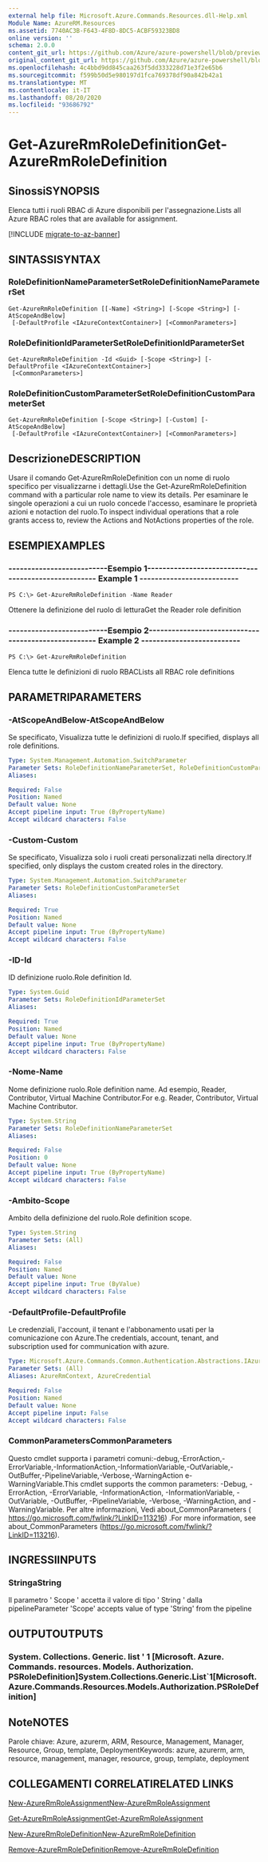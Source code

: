 ```yaml
---
external help file: Microsoft.Azure.Commands.Resources.dll-Help.xml
Module Name: AzureRM.Resources
ms.assetid: 7740AC3B-F643-4F8D-8DC5-ACBF59323BD8
online version: ''
schema: 2.0.0
content_git_url: https://github.com/Azure/azure-powershell/blob/preview/src/ResourceManager/Resources/Commands.Resources/help/Get-AzureRmRoleDefinition.md
original_content_git_url: https://github.com/Azure/azure-powershell/blob/preview/src/ResourceManager/Resources/Commands.Resources/help/Get-AzureRmRoleDefinition.md
ms.openlocfilehash: 4c4bbd9dd845caa263f5dd333228d71e3f2e65b6
ms.sourcegitcommit: f599b50d5e980197d1fca769378df90a842b42a1
ms.translationtype: MT
ms.contentlocale: it-IT
ms.lasthandoff: 08/20/2020
ms.locfileid: "93686792"
---
```

# <span data-ttu-id="671cf-101">Get-AzureRmRoleDefinition</span><span class="sxs-lookup"><span data-stu-id="671cf-101">Get-AzureRmRoleDefinition</span></span>

## <span data-ttu-id="671cf-102">Sinossi</span><span class="sxs-lookup"><span data-stu-id="671cf-102">SYNOPSIS</span></span>
<span data-ttu-id="671cf-103">Elenca tutti i ruoli RBAC di Azure disponibili per l'assegnazione.</span><span class="sxs-lookup"><span data-stu-id="671cf-103">Lists all Azure RBAC roles that are available for assignment.</span></span>

[!INCLUDE [migrate-to-az-banner](../../includes/migrate-to-az-banner.md)]

## <span data-ttu-id="671cf-104">SINTASSI</span><span class="sxs-lookup"><span data-stu-id="671cf-104">SYNTAX</span></span>

### <span data-ttu-id="671cf-105">RoleDefinitionNameParameterSet</span><span class="sxs-lookup"><span data-stu-id="671cf-105">RoleDefinitionNameParameterSet</span></span>
```
Get-AzureRmRoleDefinition [[-Name] <String>] [-Scope <String>] [-AtScopeAndBelow]
 [-DefaultProfile <IAzureContextContainer>] [<CommonParameters>]
```

### <span data-ttu-id="671cf-106">RoleDefinitionIdParameterSet</span><span class="sxs-lookup"><span data-stu-id="671cf-106">RoleDefinitionIdParameterSet</span></span>
```
Get-AzureRmRoleDefinition -Id <Guid> [-Scope <String>] [-DefaultProfile <IAzureContextContainer>]
 [<CommonParameters>]
```

### <span data-ttu-id="671cf-107">RoleDefinitionCustomParameterSet</span><span class="sxs-lookup"><span data-stu-id="671cf-107">RoleDefinitionCustomParameterSet</span></span>
```
Get-AzureRmRoleDefinition [-Scope <String>] [-Custom] [-AtScopeAndBelow]
 [-DefaultProfile <IAzureContextContainer>] [<CommonParameters>]
```

## <span data-ttu-id="671cf-108">Descrizione</span><span class="sxs-lookup"><span data-stu-id="671cf-108">DESCRIPTION</span></span>
<span data-ttu-id="671cf-109">Usare il comando Get-AzureRmRoleDefinition con un nome di ruolo specifico per visualizzarne i dettagli.</span><span class="sxs-lookup"><span data-stu-id="671cf-109">Use the Get-AzureRmRoleDefinition command with a particular role name to view its details.</span></span>
<span data-ttu-id="671cf-110">Per esaminare le singole operazioni a cui un ruolo concede l'accesso, esaminare le proprietà azioni e notaction del ruolo.</span><span class="sxs-lookup"><span data-stu-id="671cf-110">To inspect individual operations that a role grants access to, review the Actions and NotActions properties of the role.</span></span>

## <span data-ttu-id="671cf-111">ESEMPI</span><span class="sxs-lookup"><span data-stu-id="671cf-111">EXAMPLES</span></span>

### <span data-ttu-id="671cf-112">--------------------------Esempio 1--------------------------</span><span class="sxs-lookup"><span data-stu-id="671cf-112">--------------------------  Example 1  --------------------------</span></span>
```
PS C:\> Get-AzureRmRoleDefinition -Name Reader
```

<span data-ttu-id="671cf-113">Ottenere la definizione del ruolo di lettura</span><span class="sxs-lookup"><span data-stu-id="671cf-113">Get the Reader role definition</span></span>

### <span data-ttu-id="671cf-114">--------------------------Esempio 2--------------------------</span><span class="sxs-lookup"><span data-stu-id="671cf-114">--------------------------  Example 2  --------------------------</span></span>
```
PS C:\> Get-AzureRmRoleDefinition
```

<span data-ttu-id="671cf-115">Elenca tutte le definizioni di ruolo RBAC</span><span class="sxs-lookup"><span data-stu-id="671cf-115">Lists all RBAC role definitions</span></span>

## <span data-ttu-id="671cf-116">PARAMETRI</span><span class="sxs-lookup"><span data-stu-id="671cf-116">PARAMETERS</span></span>

### <span data-ttu-id="671cf-117">-AtScopeAndBelow</span><span class="sxs-lookup"><span data-stu-id="671cf-117">-AtScopeAndBelow</span></span>
<span data-ttu-id="671cf-118">Se specificato, Visualizza tutte le definizioni di ruolo.</span><span class="sxs-lookup"><span data-stu-id="671cf-118">If specified, displays all role definitions.</span></span>

```yaml
Type: System.Management.Automation.SwitchParameter
Parameter Sets: RoleDefinitionNameParameterSet, RoleDefinitionCustomParameterSet
Aliases: 

Required: False
Position: Named
Default value: None
Accept pipeline input: True (ByPropertyName)
Accept wildcard characters: False
```

### <span data-ttu-id="671cf-119">-Custom</span><span class="sxs-lookup"><span data-stu-id="671cf-119">-Custom</span></span>
<span data-ttu-id="671cf-120">Se specificato, Visualizza solo i ruoli creati personalizzati nella directory.</span><span class="sxs-lookup"><span data-stu-id="671cf-120">If specified, only displays the custom created roles in the directory.</span></span>

```yaml
Type: System.Management.Automation.SwitchParameter
Parameter Sets: RoleDefinitionCustomParameterSet
Aliases: 

Required: True
Position: Named
Default value: None
Accept pipeline input: True (ByPropertyName)
Accept wildcard characters: False
```

### <span data-ttu-id="671cf-121">-ID</span><span class="sxs-lookup"><span data-stu-id="671cf-121">-Id</span></span>
<span data-ttu-id="671cf-122">ID definizione ruolo.</span><span class="sxs-lookup"><span data-stu-id="671cf-122">Role definition Id.</span></span>

```yaml
Type: System.Guid
Parameter Sets: RoleDefinitionIdParameterSet
Aliases: 

Required: True
Position: Named
Default value: None
Accept pipeline input: True (ByPropertyName)
Accept wildcard characters: False
```

### <span data-ttu-id="671cf-123">-Nome</span><span class="sxs-lookup"><span data-stu-id="671cf-123">-Name</span></span>
<span data-ttu-id="671cf-124">Nome definizione ruolo.</span><span class="sxs-lookup"><span data-stu-id="671cf-124">Role definition name.</span></span>
<span data-ttu-id="671cf-125">Ad esempio, Reader, Contributor, Virtual Machine Contributor.</span><span class="sxs-lookup"><span data-stu-id="671cf-125">For e.g. Reader, Contributor, Virtual Machine Contributor.</span></span>

```yaml
Type: System.String
Parameter Sets: RoleDefinitionNameParameterSet
Aliases: 

Required: False
Position: 0
Default value: None
Accept pipeline input: True (ByPropertyName)
Accept wildcard characters: False
```

### <span data-ttu-id="671cf-126">-Ambito</span><span class="sxs-lookup"><span data-stu-id="671cf-126">-Scope</span></span>
<span data-ttu-id="671cf-127">Ambito della definizione del ruolo.</span><span class="sxs-lookup"><span data-stu-id="671cf-127">Role definition scope.</span></span>

```yaml
Type: System.String
Parameter Sets: (All)
Aliases: 

Required: False
Position: Named
Default value: None
Accept pipeline input: True (ByValue)
Accept wildcard characters: False
```

### <span data-ttu-id="671cf-128">-DefaultProfile</span><span class="sxs-lookup"><span data-stu-id="671cf-128">-DefaultProfile</span></span>
<span data-ttu-id="671cf-129">Le credenziali, l'account, il tenant e l'abbonamento usati per la comunicazione con Azure.</span><span class="sxs-lookup"><span data-stu-id="671cf-129">The credentials, account, tenant, and subscription used for communication with azure.</span></span>

```yaml
Type: Microsoft.Azure.Commands.Common.Authentication.Abstractions.IAzureContextContainer
Parameter Sets: (All)
Aliases: AzureRmContext, AzureCredential

Required: False
Position: Named
Default value: None
Accept pipeline input: False
Accept wildcard characters: False
```

### <span data-ttu-id="671cf-130">CommonParameters</span><span class="sxs-lookup"><span data-stu-id="671cf-130">CommonParameters</span></span>
<span data-ttu-id="671cf-131">Questo cmdlet supporta i parametri comuni:-debug,-ErrorAction,-ErrorVariable,-InformationAction,-InformationVariable,-OutVariable,-OutBuffer,-PipelineVariable,-Verbose,-WarningAction e-WarningVariable.</span><span class="sxs-lookup"><span data-stu-id="671cf-131">This cmdlet supports the common parameters: -Debug, -ErrorAction, -ErrorVariable, -InformationAction, -InformationVariable, -OutVariable, -OutBuffer, -PipelineVariable, -Verbose, -WarningAction, and -WarningVariable.</span></span> <span data-ttu-id="671cf-132">Per altre informazioni, Vedi about_CommonParameters ( https://go.microsoft.com/fwlink/?LinkID=113216) .</span><span class="sxs-lookup"><span data-stu-id="671cf-132">For more information, see about_CommonParameters (https://go.microsoft.com/fwlink/?LinkID=113216).</span></span>

## <span data-ttu-id="671cf-133">INGRESSI</span><span class="sxs-lookup"><span data-stu-id="671cf-133">INPUTS</span></span>

### <span data-ttu-id="671cf-134">Stringa</span><span class="sxs-lookup"><span data-stu-id="671cf-134">String</span></span>
<span data-ttu-id="671cf-135">Il parametro ' Scope ' accetta il valore di tipo ' String ' dalla pipeline</span><span class="sxs-lookup"><span data-stu-id="671cf-135">Parameter 'Scope' accepts value of type 'String' from the pipeline</span></span>

## <span data-ttu-id="671cf-136">OUTPUT</span><span class="sxs-lookup"><span data-stu-id="671cf-136">OUTPUTS</span></span>

### <span data-ttu-id="671cf-137">System. Collections. Generic. list ' 1 [Microsoft. Azure. Commands. resources. Models. Authorization. PSRoleDefinition]</span><span class="sxs-lookup"><span data-stu-id="671cf-137">System.Collections.Generic.List\`1[Microsoft.Azure.Commands.Resources.Models.Authorization.PSRoleDefinition]</span></span>

## <span data-ttu-id="671cf-138">Note</span><span class="sxs-lookup"><span data-stu-id="671cf-138">NOTES</span></span>
<span data-ttu-id="671cf-139">Parole chiave: Azure, azurerm, ARM, Resource, Management, Manager, Resource, Group, template, Deployment</span><span class="sxs-lookup"><span data-stu-id="671cf-139">Keywords: azure, azurerm, arm, resource, management, manager, resource, group, template, deployment</span></span>

## <span data-ttu-id="671cf-140">COLLEGAMENTI CORRELATI</span><span class="sxs-lookup"><span data-stu-id="671cf-140">RELATED LINKS</span></span>

[<span data-ttu-id="671cf-141">New-AzureRmRoleAssignment</span><span class="sxs-lookup"><span data-stu-id="671cf-141">New-AzureRmRoleAssignment</span></span>](./New-AzureRmRoleAssignment.md)

[<span data-ttu-id="671cf-142">Get-AzureRmRoleAssignment</span><span class="sxs-lookup"><span data-stu-id="671cf-142">Get-AzureRmRoleAssignment</span></span>](./Get-AzureRmRoleAssignment.md)

[<span data-ttu-id="671cf-143">New-AzureRmRoleDefinition</span><span class="sxs-lookup"><span data-stu-id="671cf-143">New-AzureRmRoleDefinition</span></span>](./New-AzureRmRoleDefinition.md)

[<span data-ttu-id="671cf-144">Remove-AzureRmRoleDefinition</span><span class="sxs-lookup"><span data-stu-id="671cf-144">Remove-AzureRmRoleDefinition</span></span>](./Remove-AzureRmRoleDefinition.md)

